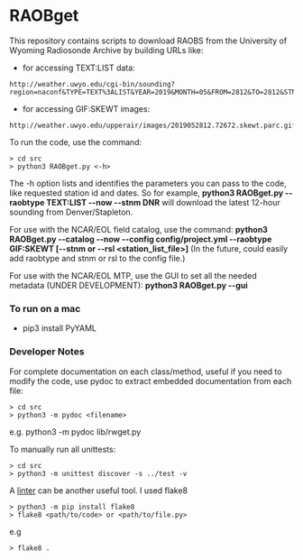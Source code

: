 # RAOBget

This repository contains scripts to download RAOBS from the University of
Wyoming Radiosonde Archive by building URLs like:

 * for accessing TEXT:LIST data:
```
http://weather.uwyo.edu/cgi-bin/sounding?region=naconf&TYPE=TEXT%3ALIST&YEAR=2019&MONTH=05&FROM=2812&TO=2812&STNM=72672
```
 * for accessing GIF:SKEWT images:
```
http://weather.uwyo.edu/upperair/images/2019052812.72672.skewt.parc.gif
```

To run the code, use the command:
```
> cd src
> python3 RAOBget.py <-h>
```
The -h option lists and identifies the parameters you can pass to the code, like requested station id and dates. So for example, **python3 RAOBget.py --raobtype TEXT:LIST --now --stnm DNR** will download the latest 12-hour sounding from Denver/Stapleton.

For use with the NCAR/EOL field catalog, use the command:
**python3 RAOBget.py --catalog --now --config config/project.yml --raobtype GIF:SKEWT [--stnm <station number> or --rsl <station_list_file>]**
(In the future, could easily add raobtype and stnm or rsl to the config file.)

For use with the NCAR/EOL MTP, use the GUI to set all the needed metadata (UNDER DEVELOPMENT):
**python3 RAOBget.py --gui**


### To run on a mac ###

 * pip3 install PyYAML

### Developer Notes ###

For complete documentation on each class/method, useful if you need to modify the code, use pydoc to extract embedded documentation from each file:
```
> cd src
> python3 -m pydoc <filename>
```
e.g. python3 -m pydoc lib/rwget.py 

To manually run all unittests:
```
> cd src
> python3 -m unittest discover -s ../test -v
```

A [linter](https://en.wikipedia.org/wiki/Lint_\(software\)) can be another useful tool. I used flake8
```
> python3 -m pip install flake8
> flake8 <path/to/code> or <path/to/file.py>
```
e.g
```
> flake8 .
```
